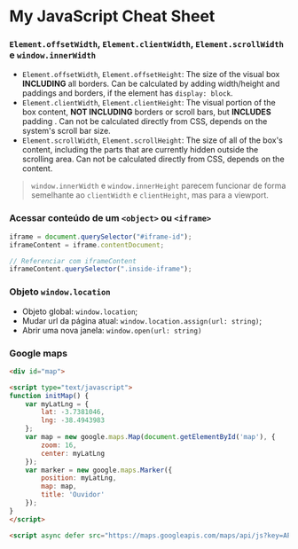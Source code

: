 # My JavaScript Cheat Sheet

### `Element.offsetWidth`, `Element.clientWidth`, `Element.scrollWidth` e `window.innerWidth`

- `Element.offsetWidth`, `Element.offsetHeight`: The size of the visual box **INCLUDING** all borders. Can be calculated by adding width/height and paddings and borders, if the element has `display: block`.
- `Element.clientWidth`, `Element.clientHeight`: The visual portion of the box content, **NOT INCLUDING** borders or scroll bars, but **INCLUDES** padding . Can not be calculated directly from CSS, depends on the system's scroll bar size.
- `Element.scrollWidth`, `Element.scrollHeight`: The size of all of the box's content, including the parts that are currently hidden outside the scrolling area. Can not be calculated directly from CSS, depends on the content.

> `window.innerWidth` e `window.innerHeight` parecem funcionar de forma semelhante ao `clientWidth` e `clientHeight`, mas para a viewport.

### Acessar conteúdo de um `<object>` ou `<iframe>`

```js
iframe = document.querySelector("#iframe-id");
iframeContent = iframe.contentDocument;

// Referenciar com iframeContent
iframeContent.querySelector(".inside-iframe");
```

### Objeto `window.location`

- Objeto global: `window.location`;
- Mudar url da página atual: `window.location.assign(url: string)`;
- Abrir uma nova janela: `window.open(url: string)`

### Google maps

```html
<div id="map">

<script type="text/javascript">
function initMap() {
    var myLatLng = {
        lat: -3.7381046,
        lng: -38.4943983
    };
    var map = new google.maps.Map(document.getElementById('map'), {
        zoom: 16,
        center: myLatLng
    });
    var marker = new google.maps.Marker({
        position: myLatLng,
        map: map,
        title: 'Ouvidor'
    });
}
</script>

<script async defer src="https://maps.googleapis.com/maps/api/js?key=API_KEY&callback=initMap"></script>
```
